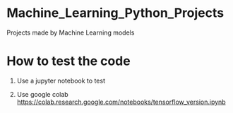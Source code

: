 # Machine_Learning_Python_Projects
Projects made by Machine Learning models
# How to test the code
1. Use a jupyter notebook to test

2. Use google colab
    https://colab.research.google.com/notebooks/tensorflow_version.ipynb
